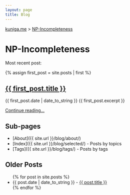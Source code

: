```yaml
---
layout: page
title: Blog
---
```


<p>
  <a href="{{ site.url }}">kuniga.me</a> > <a href="{{ site.url }}/blog">NP-Incompleteness</a>
</p>

# NP-Incompleteness

<p class="top_margin">Most recent post:</p>

{% assign first_post = site.posts | first %}
<h2><a href="{{ first_post.url }}">{{ first_post.title }}</a></h2>
{{ first_post.date | date_to_string }}
{{ first_post.excerpt }}
<p class="right"><a href="{{ first_post.url }}">Continue reading...</a></p>

## Sub-pages

* [About]({{ site.url }}/blog/about/)
* [Index]({{ site.url }}/blog/selected/) - Posts by topics
* [Tags]({{ site.url }}/blog/tags/) - Posts by tags

## Older Posts

<ul>
  {% for post in site.posts %}
    <li>
      <span class="monospace">{{ post.date | date_to_string }} - </span><a href="{{ post.url }}">{{ post.title }}</a>
    </li>
  {% endfor %}
</ul>
